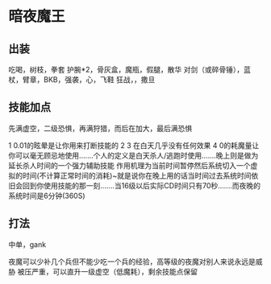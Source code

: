 # 暗夜魔王

## 出装
吃喝，树枝，拳套
护腕*2，骨灰盒，魔瓶，假腿，散华
对剑（或碎骨锤），蓝杖，臂章，BKB，强袭，心，飞鞋
狂战，，撒旦
## 技能加点
先满虚空，二级恐惧，再满狩猎，而后在加大，最后满恐惧

1 0.01的眩晕是让你用来打断技能的
2 3 在白天几乎没有任何效果
4 0的耗魔量让你可以毫无顾忌地使用.......个人的定义是白天杀人/逃跑时使用.......晚上则是做为延长杀人时间的一个强力辅助技能
作用机理为当前时间暂停然后系统切入一个虚拟的时间(不计算正常时间的消耗)~就是说你在晚上用的话当时间过去系统时间依旧会回到你使用技能的那一刻.......当16级以后实际CD时间只有70秒.......而夜晚的系统时间是6分钟(360S)

## 打法
中单，gank

夜魔可以少补几个兵但不能少吃一个兵的经验，高等级的夜魔对别人来说永远是威胁
被压严重，可以直升一级虚空（低魔耗），剩余技能点保留